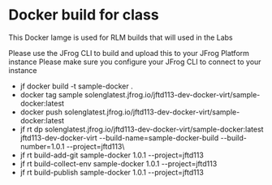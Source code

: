 # Docker build for class

This Docker Iamge is used for RLM builds that will used in the Labs

Please use the JFrog CLI to build and upload this to your JFrog Platform instance
Please make sure you configure your JFrog CLI to connect to your instance

- jf docker build -t sample-docker .
- docker tag sample solenglatest.jfrog.io/jftd113-dev-docker-virt/sample-docker:latest
- docker push solenglatest.jfrog.io/jftd113-dev-docker-virt/sample-docker:latest
- jf rt dp solenglatest.jfrog.io/jftd113-dev-docker-virt/sample-docker:latest jftd113-dev-docker-virt --build-name=sample-docker-build  --build-number=1.0.1 --project=jftd113\
- jf rt build-add-git sample-docker 1.0.1 --project=jftd113
- jf rt build-collect-env sample-docker 1.0.1 --project=jftd113
- jf rt build-publish sample-docker 1.0.1 --project=jftd113
